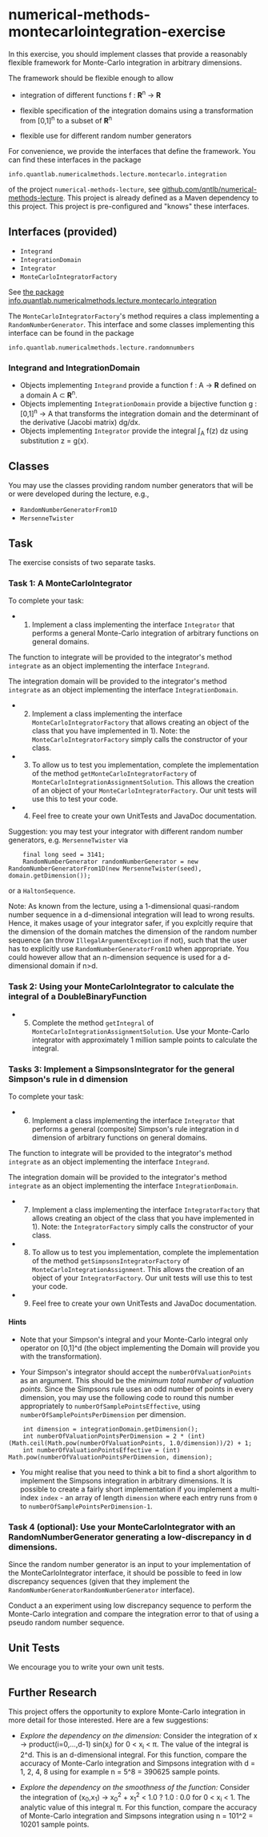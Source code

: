 # numerical-methods-montecarlointegration-exercise

In this exercise, you should implement classes that provide a reasonably flexible
framework for Monte-Carlo integration in arbitrary dimensions.

The framework should be flexible enough to allow

- integration of different functions f : <b>R</b><sup>n</sup> &rarr; <b>R</b>

- flexible specification of the integration domains using a transformation from [0,1]<sup>n</sup> to a subset of <b>R</b><sup>n</sup>

- flexible use for different random number generators

For convenience, we provide the interfaces that define the framework. You can find these interfaces in the package

```
info.quantlab.numericalmethods.lecture.montecarlo.integration
```

of the project `numerical-methods-lecture`, see [github.com/qntlb/numerical-methods-lecture](https://github.com/qntlb/numerical-methods-lecture). This project is already defined as a Maven dependency to this project. This project is pre-configured and "knows" these interfaces.

## Interfaces (provided)

- `Integrand`
- `IntegrationDomain`
- `Integrator`
- `MonteCarloIntegratorFactory`

See [the package info.quantlab.numericalmethods.lecture.montecarlo.integration](https://github.com/qntlb/numerical-methods-lecture/tree/master/src/main/java/info/quantlab/numericalmethods/lecture/montecarlo/integration)

The `MonteCarloIntegratorFactory`'s method requires a class implementing a `RandomNumberGenerator`. This interface and some classes implementing this interface can be found in the package

```
info.quantlab.numericalmethods.lecture.randomnumbers
```

### Integrand and IntegrationDomain

- Objects implementing `Integrand` provide a function f : A &rarr; <b>R</b> defined on a domain A &sub; <b>R</b><sup>n</sup>.
- Objects implementing `IntegrationDomain` provide a bijective function g : [0,1]<sup>n</sup> &rarr; A that transforms the integration domain and the determinant of the derivative (Jacobi matrix) dg/dx.
- Objects implementing `Integrator` provide the integral &int;<sub>A</sub> f(z) dz using substitution z = g(x). 

## Classes

You may use the classes providing random number generators that will be or were developed during the lecture, e.g.,

- `RandomNumberGeneratorFrom1D`
- `MersenneTwister`

## Task

The exercise consists of two separate tasks.

### Task 1: A MonteCarloIntegrator

To complete your task:

- 1) Implement a class implementing the interface `Integrator` that performs a general Monte-Carlo integration of
arbitrary functions on general domains.

The function to integrate will be provided to the integrator's method `integrate` as an object implementing the interface `Integrand`.

The integration domain will be provided to the integrator's method `integrate` as an object implementing the interface `IntegrationDomain`.

- 2) Implement a class implementing the interface `MonteCarloIntegratorFactory` that allows creating an object of the class that you have implemented in 1). Note: the `MonteCarloIntegratorFactory` simply calls the constructor of your class.

- 3) To allow us to test you implementation, complete the implementation of the method `getMonteCarloIntegratorFactory` of `MonteCarloIntegrationAssignmentSolution`. This allows the creation of an object of your `MonteCarloIntegratorFactory`. Our unit tests will use this to test your code.

- 4) Feel free to create your own UnitTests and JavaDoc documentation.

Suggestion: you may test your integrator with different random number generators, e.g. `MersenneTwister` via

```
	final long seed = 3141;
	RandomNumberGenerator randomNumberGenerator = new RandomNumberGeneratorFrom1D(new MersenneTwister(seed), domain.getDimension());
```

or a `HaltonSequence`.

Note: As known from the lecture, using a 1-dimensional quasi-random number sequence in a d-dimensional integration will lead to wrong results. Hence, it makes usage of your integrator safer, if you explcitly require that the dimension of the domain matches the dimension of the random number sequence (an throw `IllegalArgumentException` if not), such that the user has to explicitly use `RandomNumberGeneratorFrom1D` when appropriate. You could however allow that an n-dimension sequence is used for a d-dimensional domain if n>d.

### Task 2: Using your MonteCarloIntegrator to calculate the integral of a DoubleBinaryFunction

- 5) Complete the method `getIntegral` of `MonteCarloIntegrationAssignmentSolution`. Use your Monte-Carlo integrator with approximately 1 million sample points to calculate the integral.

### Tasks 3: Implement a SimpsonsIntegrator for the general Simpson's rule in d dimension

To complete your task:

- 6) Implement a class implementing the interface `Integrator` that performs a general (composite) Simpson's rule integration
in d dimension of arbitrary functions on general domains.

The function to integrate will be provided to the integrator's method `integrate` as an object implementing the interface `Integrand`.

The integration domain will be provided to the integrator's method `integrate` as an object implementing the interface `IntegrationDomain`.

- 7) Implement a class implementing the interface `IntegratorFactory` that allows creating an object of the class that you have implemented in 1). Note: the `IntegratorFactory` simply calls the constructor of your class.

- 8) To allow us to test you implementation, complete the implementation of the method `getSimpsonsIntegratorFactory` of `MonteCarloIntegrationAssignment`. This allows the creation of an object of your `IntegratorFactory`. Our unit tests will use this to test your code.

- 9) Feel free to create your own UnitTests and JavaDoc documentation.

#### Hints

- Note that your Simpson's integral and your Monte-Carlo integral only operator on [0,1]^d (the object implementing the Domain will provide you with the transformation).

- Your Simpson's integrator should accept the `numberOfValuationPoints` as an argument. This should be the *minimum total number of valuation points*. Since the Simpsons rule uses an odd number of points in every dimension, you may use the following code to round this number appropriately to `numberOfSamplePointsEffective`, using `numberOfSamplePointsPerDimension` per dimension.

```
	int dimension = integrationDomain.getDimension();
	int numberOfValuationPointsPerDimension = 2 * (int) (Math.ceil(Math.pow(numberOfValuationPoints, 1.0/dimension))/2) + 1;
	int numberOfValuationPointsEffective = (int) Math.pow(numberOfValuationPointsPerDimension, dimension);
```

- You might realise that you need to think a bit to find a short algorithm to implement the Simpsons integration in arbitrary dimensions. It is possible to create a fairly short implementation if you implement a multi-index `index` - an array of length `dimension` where each entry runs from `0` to `numberOfSamplePointsPerDimension-1`.

### Task 4 (optional): Use your MonteCarloIntegrator with an RandomNumberGenerator generating a low-discrepancy in d dimensions.

Since the random number generator is an input to your implementation of the MonteCarloIntegrator interface, it should be possible to feed in low discrepancy sequences (given that they implement the `RandomNumberGeneratorRandomNumberGenerator` interface).

Conduct a an experiment using low discrepancy sequence to perform the Monte-Carlo integration and compare the integration error to that of using a pseudo random number sequence.

## Unit Tests

We encourage you to write your own unit tests.

## Further Research

This project offers the opportunity to explore Monte-Carlo integration in more detail for those interested.
Here are a few suggestions:

- *Explore the dependency on the dimension:* Consider the integration of x &rarr; product(i=0,...,d-1) sin(x<sub>i</sub>) for 0 < x<sub>i</sub> < &pi;. The value of the integral is 2^d. This is an d-dimensional integral. For this function, compare the accuracy of Monte-Carlo integration and Simpsons integration with d = 1, 2, 4, 8 using for example n = 5^8 = 390625 sample points.

- *Explore the dependency on the smoothness of the function:* Consider the integration of (x<sub>0</sub>,x<sub>1</sub>) &rarr; x<sub>0</sub><sup>2</sup> + x<sub>1</sub><sup>2</sup> &lt; 1.0 ? 1.0 : 0.0 for 0 < x<sub>i</sub> < 1. The analytic value of this integral &pi;. For this function, compare the accuracy of Monte-Carlo integration and Simpsons integration using n = 101^2 = 10201 sample points.